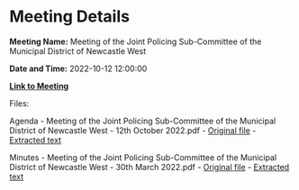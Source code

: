 # Meeting Details

**Meeting Name:** Meeting of the Joint Policing Sub-Committee of the Municipal District of Newcastle West

**Date and Time:** 2022-10-12 12:00:00

**[Link to Meeting](https://www.limerick.ie/council/whats-on/meeting-joint-policing-sub-committee-municipal-district-newcastle-west-0)**

Files: 

Agenda - Meeting of the Joint Policing Sub-Committee of the Municipal District of Newcastle West - 12th October 2022.pdf - [Original file](https://www.limerick.ie/sites/default/files/media/documents/2022-10/00%202022-10-12%20Agenda%20JPC%20Subcommittee%20Meeting%20October%202022.pdf) - [Extracted text](./Agenda%20-%20Meeting%20of%20the%20Joint%20Policing%20Sub-Committee%20of%20the%20Municipal%20District%20of%20Newcastle%20West%20-%2012th%20October%202022.md)

Minutes - Meeting of the Joint Policing Sub-Committee of the Municipal District of Newcastle West - 30th March 2022.pdf - [Original file](https://www.limerick.ie/sites/default/files/media/documents/2022-10/01%202022-03-30%20Minutes%20JPC%20Subcommittee.pdf) - [Extracted text](./Minutes%20-%20Meeting%20of%20the%20Joint%20Policing%20Sub-Committee%20of%20the%20Municipal%20District%20of%20Newcastle%20West%20-%2030th%20March%202022.md)

